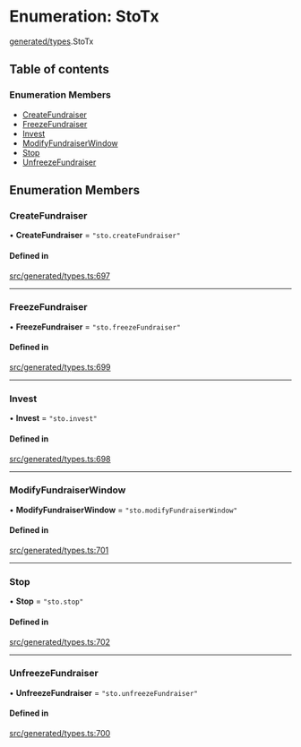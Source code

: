 # Enumeration: StoTx

[generated/types](../wiki/generated.types).StoTx

## Table of contents

### Enumeration Members

- [CreateFundraiser](../wiki/generated.types.StoTx#createfundraiser)
- [FreezeFundraiser](../wiki/generated.types.StoTx#freezefundraiser)
- [Invest](../wiki/generated.types.StoTx#invest)
- [ModifyFundraiserWindow](../wiki/generated.types.StoTx#modifyfundraiserwindow)
- [Stop](../wiki/generated.types.StoTx#stop)
- [UnfreezeFundraiser](../wiki/generated.types.StoTx#unfreezefundraiser)

## Enumeration Members

### CreateFundraiser

• **CreateFundraiser** = ``"sto.createFundraiser"``

#### Defined in

[src/generated/types.ts:697](https://github.com/PolymeshAssociation/polymesh-private-sdk/blob/2c6aa0b4/src/generated/types.ts#L697)

___

### FreezeFundraiser

• **FreezeFundraiser** = ``"sto.freezeFundraiser"``

#### Defined in

[src/generated/types.ts:699](https://github.com/PolymeshAssociation/polymesh-private-sdk/blob/2c6aa0b4/src/generated/types.ts#L699)

___

### Invest

• **Invest** = ``"sto.invest"``

#### Defined in

[src/generated/types.ts:698](https://github.com/PolymeshAssociation/polymesh-private-sdk/blob/2c6aa0b4/src/generated/types.ts#L698)

___

### ModifyFundraiserWindow

• **ModifyFundraiserWindow** = ``"sto.modifyFundraiserWindow"``

#### Defined in

[src/generated/types.ts:701](https://github.com/PolymeshAssociation/polymesh-private-sdk/blob/2c6aa0b4/src/generated/types.ts#L701)

___

### Stop

• **Stop** = ``"sto.stop"``

#### Defined in

[src/generated/types.ts:702](https://github.com/PolymeshAssociation/polymesh-private-sdk/blob/2c6aa0b4/src/generated/types.ts#L702)

___

### UnfreezeFundraiser

• **UnfreezeFundraiser** = ``"sto.unfreezeFundraiser"``

#### Defined in

[src/generated/types.ts:700](https://github.com/PolymeshAssociation/polymesh-private-sdk/blob/2c6aa0b4/src/generated/types.ts#L700)
